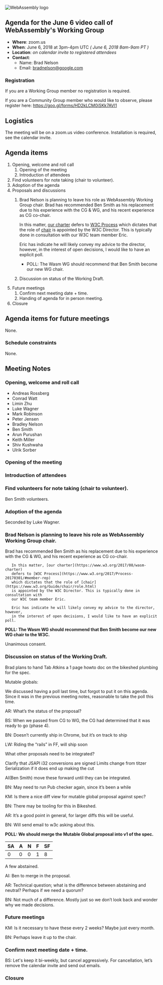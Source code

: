 ![WebAssembly logo](/images/WebAssembly.png)

## Agenda for the June 6 video call of WebAssembly's Working Group

- **Where**: zoom.us
- **When**: June 6, 2018 at 3pm-4pm UTC *( June 6, 2018 8am-9am PT )*
- **Location**: *on calendar invite to registered attendees*
- **Contact**:
    - Name: Brad Nelson
    - Email: bradnelson@google.com

### Registration

If you are a Working Group member no registration is required.

If you are a Community Group member who would like to observe, please register
here:
https://goo.gl/forms/HD2kLCM0iSKk7AVl1

## Logistics

The meeting will be on a zoom.us video conference.
Installation is required, see the calendar invite.

## Agenda items

1. Opening, welcome and roll call
    1. Opening of the meeting
    1. Introduction of attendees
1. Find volunteers for note taking (chair to volunteer).
1. Adoption of the agenda
1. Proposals and discussions
    1. Brad Nelson is planning to leave his role as WebAssembly Working Group chair.
       Brad has recommended Ben Smith as his replacement due to his experience with the
       CG & WG, and his recent experience as CG co-chair.
       
       In this matter, [our charter](https://www.w3.org/2017/08/wasm-charter)
       defers to [W3C Process](https://www.w3.org/2017/Process-20170301/#member-rep)
       which dictates that the role of [chair](https://www.w3.org/Guide/chair/role.html)
       is appointed by the W3C Director. This is typically done in consultation with
       our W3C team member Eric.
       
       Eric has indicate he will likely convey my advice to the director, however,
       in the interest of open decisions, I would like to have an explicit poll.
       * POLL: The Wasm WG should recommend that Ben Smith become our new WG chair.
    1. Discussion on status of the Working Draft.
1. Future meetings
    1. Confirm next meeting date + time.
    1. Handing of agenda for in person meeting.
1. Closure

## Agenda items for future meetings

None.

### Schedule constraints

None.

## Meeting Notes

### Opening, welcome and roll call

* Andreas Rossberg
* Conrad Watt
* Limin Zhu
* Luke Wagner
* Mark Robinson
* Peter Jensen
* Bradley Nelson
* Ben Smith
* Arun Purushan
* Keith Miller
* Shiv Kushwaha
* Ulrik Sorber

### Opening of the meeting

### Introduction of attendees

### Find volunteers for note taking (chair to volunteer).

Ben Smith volunteers.

### Adoption of the agenda

Seconded by Luke Wagner.

### Brad Nelson is planning to leave his role as WebAssembly Working Group chair.

Brad has recommended Ben Smith as his replacement due to his experience with the
CG & WG, and his recent experience as CG co-chair.
       
       In this matter, [our charter](https://www.w3.org/2017/08/wasm-charter)
       defers to [W3C Process](https://www.w3.org/2017/Process-20170301/#member-rep)
       which dictates that the role of [chair](https://www.w3.org/Guide/chair/role.html)
       is appointed by the W3C Director. This is typically done in consultation with
       our W3C team member Eric.
       
       Eric has indicate he will likely convey my advice to the director, however,
       in the interest of open decisions, I would like to have an explicit poll.


**POLL: The Wasm WG should recommend that Ben Smith become our new WG chair to the W3C.**

Unanimous consent.

### Discussion on status of the Working Draft.

Brad plans to hand Tab Atkins a 1 page howto doc on the bikeshed plumbing for the spec.

Mutable globals:

We discussed having a poll last time, but forgot to put it on this agenda. Since it was in the previous meeting notes, reasonable to take the poll this time. 

AR: What’s the status of the proposal?

BS: When we passed from CG to WG, the CG had determined that it was ready to go (phase 4).

BN: Doesn’t currently ship in Chrome, but it’s on track to ship

LW: Riding the “rails” in FF, will ship soon

What other proposals need to be integrated? 

Clarify that JSAPI i32 conversions are signed
Limits change from titzer
Serialization if it does end up making the cut

AI(Ben Smith) move these forward until they can be integrated.

BN: May need to run Pub checker again, since it’s been a while

KM: Is there a nice diff view for mutable global proposal against spec?

BN: There may be tooling for this in Bikeshed.

AR: It’s a good point in general, for larger diffs this will be useful.

BN: Will send email to w3c asking about this.

**POLL: We should merge the Mutable Global proposal into v1 of the spec.**

SA|A|N|F|SF
-|-|-|-|-
0|0|0|1|8

A few abstained.

AI: Ben to merge in the proposal.

AR: Technical question; what is the difference between abstaining and neutral? Perhaps if we need a quorum?

BN: Not much of a difference. Mostly just so we don’t look back and wonder why we made decisions.

### Future meetings

KM: Is it necessary to have these every 2 weeks? Maybe just every month.

BN: Perhaps leave it up to the chair.

### Confirm next meeting date + time.

BS: Let's keep it bi-weekly, but cancel aggressively. For cancellation, let’s remove the calendar invite and send out emails.

### Closure
